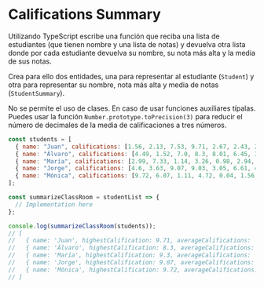 # Califications Summary

Utilizando TypeScript escribe una función que reciba una lista de estudiantes (que tienen nombre y una lista de notas) y devuelva otra lista donde por cada estudiante devuelva su nombre, su nota más alta y la media de sus notas.

Crea para ello dos entidades, una para representar al estudiante (`Student`) y otra para representar su nombre, nota más alta y media de notas (`StudentSummary`).

No se permite el uso de clases. En caso de usar funciones auxiliares típalas. Puedes usar la función `Number.prototype.toPrecision(3)` para reducir el número de decimales de la media de calificaciones a tres números.

```javascript
const students = [
  { name: "Juan", califications: [1.56, 2.13, 7.53, 9.71, 2.67, 2.43, 2.86, 9.42, 8.08, 7.34] },
  { name: "Álvaro", califications: [4.49, 1.52, 7.0, 8.3, 8.01, 6.45, 3.72, 3.27, 6.99, 6.01] },
  { name: "María", califications: [2.99, 7.33, 1.14, 3.26, 0.98, 2.94, 4.99, 4.51, 1.8, 9.3] },
  { name: "Jorge", califications: [4.6, 3.63, 9.07, 9.03, 3.05, 6.61, 4.81, 1.39, 2.97, 8.69] },
  { name: "Mónica", califications: [9.72, 6.07, 1.11, 4.72, 0.04, 1.56, 0.66, 3.87, 6.97, 9.48] },
];

const summarizeClassRoom = studentList => {
  // Implementation here
};

console.log(summarizeClassRoom(students));
// [
//   { name: 'Juan', highestCalification: 9.71, averageCalifications: '5.37' },
//   { name: 'Álvaro', highestCalification: 8.3, averageCalifications: '5.58' },
//   { name: 'María', highestCalification: 9.3, averageCalifications: '3.92' },
//   { name: 'Jorge', highestCalification: 9.07, averageCalifications: '5.38' },
//   { name: 'Mónica', highestCalification: 9.72, averageCalifications: '4.42' }
// ]
```